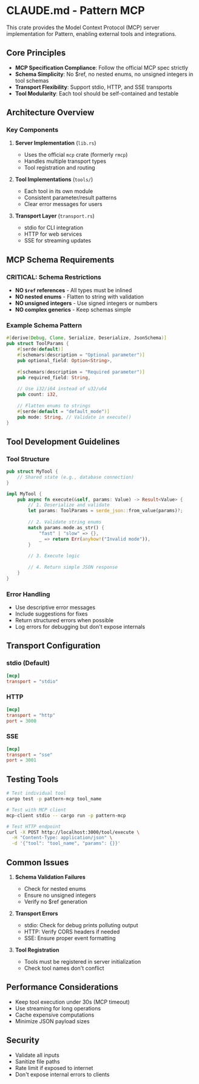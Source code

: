 # CLAUDE.md - Pattern MCP

This crate provides the Model Context Protocol (MCP) server implementation for Pattern, enabling external tools and integrations.

## Core Principles

- **MCP Specification Compliance**: Follow the official MCP spec strictly
- **Schema Simplicity**: No $ref, no nested enums, no unsigned integers in tool schemas
- **Transport Flexibility**: Support stdio, HTTP, and SSE transports
- **Tool Modularity**: Each tool should be self-contained and testable

## Architecture Overview

### Key Components

1. **Server Implementation** (`lib.rs`)
   - Uses the official `mcp` crate (formerly `rmcp`)
   - Handles multiple transport types
   - Tool registration and routing

2. **Tool Implementations** (`tools/`)
   - Each tool in its own module
   - Consistent parameter/result patterns
   - Clear error messages for users

3. **Transport Layer** (`transport.rs`)
   - stdio for CLI integration
   - HTTP for web services
   - SSE for streaming updates

## MCP Schema Requirements

### CRITICAL: Schema Restrictions
- **NO `$ref` references** - All types must be inlined
- **NO nested enums** - Flatten to string with validation
- **NO unsigned integers** - Use signed integers or numbers
- **NO complex generics** - Keep schemas simple

### Example Schema Pattern
```rust
#[derive(Debug, Clone, Serialize, Deserialize, JsonSchema)]
pub struct ToolParams {
    #[serde(default)]
    #[schemars(description = "Optional parameter")]
    pub optional_field: Option<String>,
    
    #[schemars(description = "Required parameter")]
    pub required_field: String,
    
    // Use i32/i64 instead of u32/u64
    pub count: i32,
    
    // Flatten enums to strings
    #[serde(default = "default_mode")]
    pub mode: String, // Validate in execute()
}
```

## Tool Development Guidelines

### Tool Structure
```rust
pub struct MyTool {
    // Shared state (e.g., database connection)
}

impl MyTool {
    pub async fn execute(&self, params: Value) -> Result<Value> {
        // 1. Deserialize and validate
        let params: ToolParams = serde_json::from_value(params)?;
        
        // 2. Validate string enums
        match params.mode.as_str() {
            "fast" | "slow" => {},
            _ => return Err(anyhow!("Invalid mode")),
        }
        
        // 3. Execute logic
        
        // 4. Return simple JSON response
    }
}
```

### Error Handling
- Use descriptive error messages
- Include suggestions for fixes
- Return structured errors when possible
- Log errors for debugging but don't expose internals

## Transport Configuration

### stdio (Default)
```toml
[mcp]
transport = "stdio"
```

### HTTP
```toml
[mcp]
transport = "http"
port = 3000
```

### SSE
```toml
[mcp]
transport = "sse"
port = 3001
```

## Testing Tools

```bash
# Test individual tool
cargo test -p pattern-mcp tool_name

# Test with MCP client
mcp-client stdio -- cargo run -p pattern-mcp

# Test HTTP endpoint
curl -X POST http://localhost:3000/tool/execute \
  -H "Content-Type: application/json" \
  -d '{"tool": "tool_name", "params": {}}'
```

## Common Issues

1. **Schema Validation Failures**
   - Check for nested enums
   - Ensure no unsigned integers
   - Verify no $ref generation

2. **Transport Errors**
   - stdio: Check for debug prints polluting output
   - HTTP: Verify CORS headers if needed
   - SSE: Ensure proper event formatting

3. **Tool Registration**
   - Tools must be registered in server initialization
   - Check tool names don't conflict

## Performance Considerations

- Keep tool execution under 30s (MCP timeout)
- Use streaming for long operations
- Cache expensive computations
- Minimize JSON payload sizes

## Security

- Validate all inputs
- Sanitize file paths
- Rate limit if exposed to internet
- Don't expose internal errors to clients